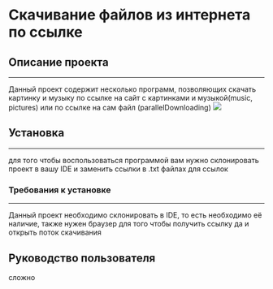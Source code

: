 # Скачивание файлов из интернета по ссылке
## Описание проекта
---
Данный проект содержит несколько программ, позволяющих скачать картинку и музыку по ссылке на сайт с картинками и музыкой(music, pictures) или по ссылке на сам файл (parallelDownloading)
![](http://i.mycdn.me/i?r=AzEPZsRbOZEKgBhR0XGMT1Rkk9aQRl3XxNuOM_dr56-SlaaKTM5SRkZCeTgDn6uOyic)
## Установка
---
для того чтобы воспользоваться программой вам нужно склонировать проект в вашу IDE и заменить ссылки в .txt файлах для ссылок
### Требования к установке
---
Данный проект необходимо склонировать в IDE, то есть необходимо её наличие, также нужен браузер для того чтобы получить ссылку да и открыть поток скачивания
## Руководство пользователя
сложно
